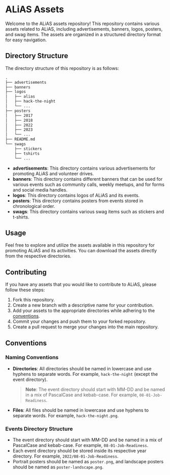 # ALiAS Assets

Welcome to the ALiAS assets repository! This repository contains various assets related to ALiAS, including advertisements, banners, logos, posters, and swag items. The assets are organized in a structured directory format for easy navigation.

## Directory Structure

The directory structure of this repository is as follows:

```markdown
.
├── advertisements
├── banners
├── logos
│   ├── alias
│   ├── hack-the-night
│   └── ...
├── posters
│   ├── 2017
│   ├── 2018
│   ├── 2022
│   ├── 2023
│   └── ...
├── README.md
└── swags
    ├── stickers
    ├── tshirts
    └── ...
```

- **advertisements**: This directory contains various advertisements for promoting ALiAS and volunteer drives.
- **banners**: This directory contains different banners that can be used for various events such as community calls, weekly meetups, and for forms and social media handles.
- **logos**: This directory contains logos of ALiAS and its events.
- **posters**: This directory contains posters from events stored in chronological order.
- **swags**: This directory contains various swag items such as stickers and t-shirts.

## Usage

Feel free to explore and utilize the assets available in this repository for promoting ALiAS and its activities. You can download the assets directly from the respective directories.

## Contributing

If you have any assets that you would like to contribute to ALiAS, please follow these steps:

1. Fork this repository.
2. Create a new branch with a descriptive name for your contribution.
3. Add your assets to the appropriate directories while adhering to the [conventions](#Conventions).
4. Commit your changes and push them to your forked repository.
5. Create a pull request to merge your changes into the main repository.

## Conventions

### Naming Conventions

- **Directories**: All directories should be named in lowercase and use hyphens to separate words. For example, `hack-the-night` (except the event directory).
  > **Note**: The event directory should start with MM-DD and be named in a mix of PascalCase and kebab-case. For example, `08-01-Job-Readiness`.

- **Files**: All files should be named in lowercase and use hyphens to separate words. For example, `hack-the-night.png`.

### Events Directory Structure

- The event directory should start with MM-DD and be named in a mix of PascalCase and kebab-case. For example, `08-01-Job-Readiness`.
- Each event directory should be stored inside its respective year directory. For example, `2022/08-01-Job-Readiness`.
- Portrait posters should be named as `poster.png`, and landscape posters should be named as `poster-landscape.png`.
